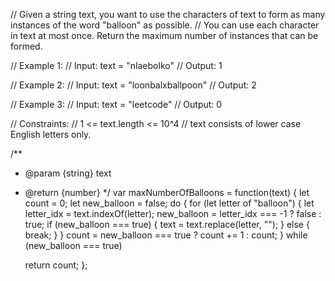 // Given a string text, you want to use the characters of text to form as many instances of the word "balloon" as possible.
// You can use each character in text at most once. Return the maximum number of instances that can be formed.

// Example 1:
// Input: text = "nlaebolko"
// Output: 1

// Example 2:
// Input: text = "loonbalxballpoon"
// Output: 2

// Example 3:
// Input: text = "leetcode"
// Output: 0
 
// Constraints:
// 1 <= text.length <= 10^4
// text consists of lower case English letters only.

/**
 * @param {string} text
 * @return {number}
 */
var maxNumberOfBalloons = function(text) {
    let count = 0;
    let new_balloon = false;
    do {
      for (let letter of "balloon") {
           let letter_idx = text.indexOf(letter);
           new_balloon = letter_idx === -1 ? false : true;
           if (new_balloon === true) { text = text.replace(letter, ""); } 
           else { break; }
           }
           count = new_balloon === true ? count += 1 : count;
    } while (new_balloon === true)
                               
    return count;
};
